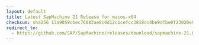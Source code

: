 ```yaml
---
layout: default
title: Latest SapMachine 21 Release for macos-x64
checksum: sha256 13a9059cbec76083ae0c0d12c1cefcc3818dc4be9dfbe0f23020e99268f147d2
redirect_to:
  - https://github.com/SAP/SapMachine/releases/download/sapmachine-21.0.1/sapmachine-jdk-21.0.1_macos-x64_bin.tar.gz
---
```

